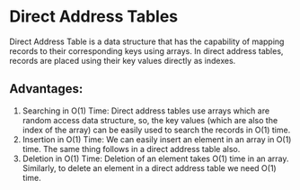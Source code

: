 # Direct Address Tables

Direct Address Table is a data structure that has the capability of mapping records to their corresponding keys using arrays. In direct address tables, records are placed using their key values directly as indexes.

## Advantages:

1. Searching in O(1) Time: Direct address tables use arrays which are random access data structure, so, the key values (which are also the index of the array) can be easily used to search the records in O(1) time.
2. Insertion in O(1) Time: We can easily insert an element in an array in O(1) time. The same thing follows in a direct address table also.
3. Deletion in O(1) Time: Deletion of an element takes O(1) time in an array. Similarly, to delete an element in a direct address table we need O(1) time.